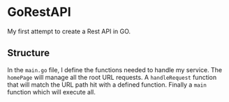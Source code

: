 # GoRestAPI
My first attempt to create a Rest API in GO.


## Structure

In the `main.go` file, I define the functions needed to handle my service.
The `homePage` will manage all the root URL requests. A `handleRequest` function that will match the URL path hit with a defined function. Finally a `main` function which will execute all.
